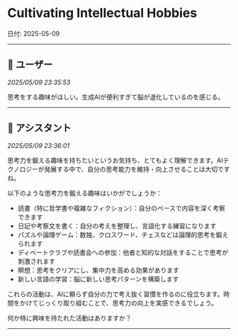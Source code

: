 # Cultivating Intellectual Hobbies

日付: 2025-05-09

---

## 👤 ユーザー
*2025/05/09 23:35:53*

思考をする趣味がほしい。生成AIが便利すぎて脳が退化しているのを感じる。

---

## 🤖 アシスタント
*2025/05/09 23:36:01*

思考力を鍛える趣味を持ちたいというお気持ち、とてもよく理解できます。AIテクノロジーが発展する中で、自分の思考能力を維持・向上させることは大切ですね。

以下のような思考力を鍛える趣味はいかがでしょうか：

- 読書（特に哲学書や複雑なフィクション）：自分のペースで内容を深く考察できます
- 日記や考察文を書く：自分の考えを整理し、言語化する練習になります
- パズルや論理ゲーム：数独、クロスワード、チェスなどは論理的思考を鍛えられます
- ディベートクラブや読書会への参加：他者と知的な対話をすることで思考が刺激されます
- 瞑想：思考をクリアにし、集中力を高める効果があります
- 新しい言語の学習：脳に新しい思考パターンを構築します

これらの活動は、AIに頼らず自分の力で考え抜く習慣を作るのに役立ちます。時間をかけてじっくり取り組むことで、思考力の向上を実感できるでしょう。

何か特に興味を持たれた活動はありますか？

---
